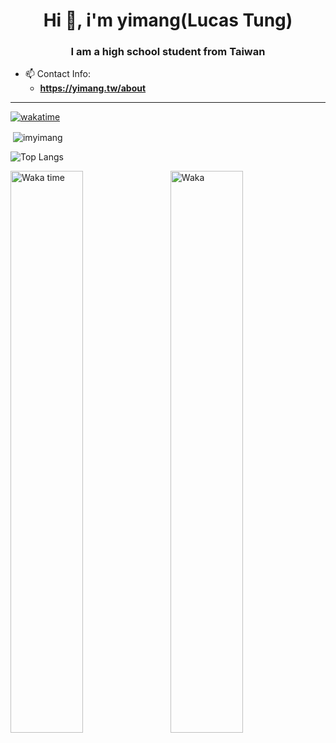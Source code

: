 
<h1 align="center">Hi 👋, i'm yimang(Lucas Tung)</h1>
<h3 align="center">I am a high school student from Taiwan</h3>



- 📫 Contact Info:
  - **https://yimang.tw/about**

<hr>

[![wakatime](https://wakatime.com/badge/user/ae9549e9-981a-4760-b908-48d457840875.svg)](https://wakatime.com/@ae9549e9-981a-4760-b908-48d457840875)
 
<p>&nbsp;<img align="center" src="https://github-readme-stats.vercel.app/api?username=imyimang&show_icons=true&theme=dark&locale=en" alt="imyimang" /></p>

![Top Langs](https://github-readme-stats.vercel.app/api/top-langs/?username=imyimang&langs_count=20&theme=dark)

<div>
  <img src="https://wakatime.com/share/@ae9549e9-981a-4760-b908-48d457840875/4c269860-6809-4293-bf9d-89a9617b4971.svg" alt="Waka time" style="display: inline-block; margin-right: 10px; width: 48%;">
  <img src="https://wakatime.com/share/@ae9549e9-981a-4760-b908-48d457840875/3e2b9246-4494-4a27-ad01-d3027c6e7ac3.svg" alt="Waka" style="display: inline-block; width: 48%;">
</div>



<!--START_SECTION:waka-->
<!--END_SECTION:waka-->
